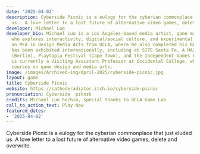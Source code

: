```yaml
---
date: '2025-04-02'
description: Cyberside Picnic is a eulogy for the cyberian commonplace that just eluded
  us.  A love letter to a lost future of alternative video games, delete and overwrite.
developer: Michael Luo
developer_bio: Michael Luo is a Los Angeles-based media artist, game maker, and educator
  who explores interactivity, digital/social culture, and experimental media. He holds
  an MFA in Design Media Arts from UCLA, where he also completed his BA. Luo’s work
  has been exhibited internationally, including at SITE Santa Fe, A MAZE. Festival
  (Berlin), Playtopia Festival (Cape Town), and the Independent Games Festival. He
  is currently a Visiting Assistant Professor at Occidental College, where he teaches
  courses on game design and media arts.
image: /images/Archived-img/April-2025/cyberside-picnic.jpg
layout: game
title: Cyberside Picnic
website: https://cathoderadiator.itch.io/cyberside-picnic
pronunciation: Cyberside ˈpɪknɪk
credits: Michael Luo he/him, special thanks to UCLA Game Lab
call_to_action_text: Play Now
featured_dates:
- '2025-04-02'
---
```



Cyberside Picnic is a eulogy for the cyberian commonplace that just eluded us.  A love letter to a lost future of alternative video games, delete and overwrite.